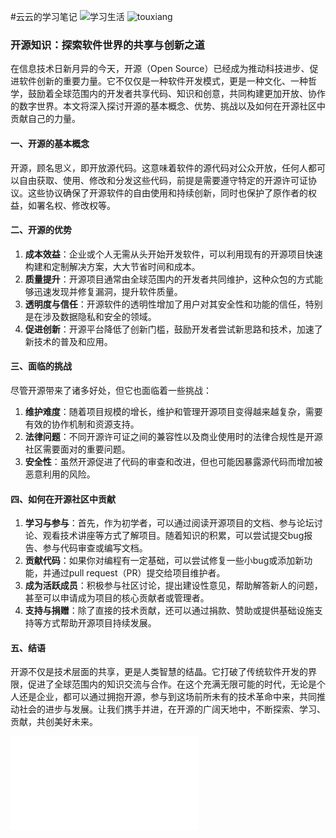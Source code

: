 #云云的学习笔记
![学习生活](https://camo.githubusercontent.com/a54d436119a079a4dfdc89d42a143fb0ba21b21ad574b3dccdb0ad2b0c444066/687474703a2f2f6875616e677875616e2e6d652f696d672f626c6f672d6465736b746f702e6a7067)
![touxiang](https://raw.githubusercontent.com/jinjich.github.io/mark.github.io/main/aa45eaac37d4097bb7b1ae1df0ee7d6a_t014bdbe756102e17f9.jpg)
### 开源知识：探索软件世界的共享与创新之道

在信息技术日新月异的今天，开源（Open Source）已经成为推动科技进步、促进软件创新的重要力量。它不仅仅是一种软件开发模式，更是一种文化、一种哲学，鼓励着全球范围内的开发者共享代码、知识和创意，共同构建更加开放、协作的数字世界。本文将深入探讨开源的基本概念、优势、挑战以及如何在开源社区中贡献自己的力量。

#### 一、开源的基本概念

开源，顾名思义，即开放源代码。这意味着软件的源代码对公众开放，任何人都可以自由获取、使用、修改和分发这些代码，前提是需要遵守特定的开源许可证协议。这些协议确保了开源软件的自由使用和持续创新，同时也保护了原作者的权益，如署名权、修改权等。

#### 二、开源的优势

1. **成本效益**：企业或个人无需从头开始开发软件，可以利用现有的开源项目快速构建和定制解决方案，大大节省时间和成本。
2. **质量提升**：开源项目通常由全球范围内的开发者共同维护，这种众包的方式能够迅速发现并修复漏洞，提升软件质量。
3. **透明度与信任**：开源软件的透明性增加了用户对其安全性和功能的信任，特别是在涉及数据隐私和安全的领域。
4. **促进创新**：开源平台降低了创新门槛，鼓励开发者尝试新思路和技术，加速了新技术的普及和应用。

#### 三、面临的挑战

尽管开源带来了诸多好处，但它也面临着一些挑战：

1. **维护难度**：随着项目规模的增长，维护和管理开源项目变得越来越复杂，需要有效的协作机制和资源支持。
2. **法律问题**：不同开源许可证之间的兼容性以及商业使用时的法律合规性是开源社区需要面对的重要问题。
3. **安全性**：虽然开源促进了代码的审查和改进，但也可能因暴露源代码而增加被恶意利用的风险。

#### 四、如何在开源社区中贡献

1. **学习与参与**：首先，作为初学者，可以通过阅读开源项目的文档、参与论坛讨论、观看技术讲座等方式了解项目。随着知识的积累，可以尝试提交bug报告、参与代码审查或编写文档。
2. **贡献代码**：如果你对编程有一定基础，可以尝试修复一些小bug或添加新功能，并通过pull request（PR）提交给项目维护者。
3. **成为活跃成员**：积极参与社区讨论，提出建设性意见，帮助解答新人的问题，甚至可以申请成为项目的核心贡献者或管理者。
4. **支持与捐赠**：除了直接的技术贡献，还可以通过捐款、赞助或提供基础设施支持等方式帮助开源项目持续发展。

#### 五、结语

开源不仅是技术层面的共享，更是人类智慧的结晶。它打破了传统软件开发的界限，促进了全球范围内的知识交流与合作。在这个充满无限可能的时代，无论是个人还是企业，都可以通过拥抱开源，参与到这场前所未有的技术革命中来，共同推动社会的进步与发展。让我们携手并进，在开源的广阔天地中，不断探索、学习、贡献，共创美好未来。

<iframe src="//player.bilibili.com/player.html?isOutside=true&aid=590147802&bvid=BV13q4y1U7JU&cid=397965825&p=1" scrolling="no" border="0" frameborder="no" framespacing="0" allowfullscreen="true"></iframe>
